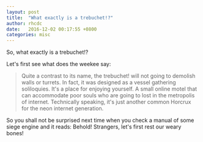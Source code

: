 ```yaml
---
layout: post
title:  "What exactly is a trebuchet!?"
author: rhcdc
date:   2016-12-02 00:17:55 +0800
categories: misc
---
```


So, what exactly is a trebuchet!?

Let's first see what does the weekee say:

> Quite a contrast to its name, the trebuchet! will not going to demolish walls
> or turrets. In fact, it was designed as a vessel gathering soliloquies. It's a
> place for enjoying yourself. A small online motel that can accommodate poor
> souls who are going to lost in the metropolis of internet. Technically
> speaking, it's just another common Horcrux for the neon internet generation.

So you shall not be surprised next time when you check a manual of some siege
engine and it reads:
Behold! Strangers, let's first rest our weary bones!
